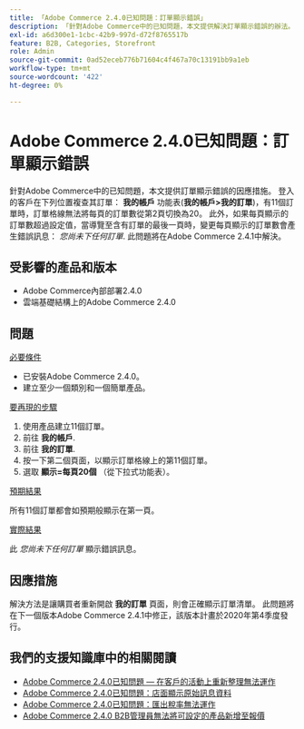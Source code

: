 ```yaml
---
title: 「Adobe Commerce 2.4.0已知問題：訂單顯示錯誤」
description: 「針對Adobe Commerce中的已知問題，本文提供解決訂單顯示錯誤的辦法。 登入的客戶在**我的帳戶**功能表(**我的帳戶&gt；我的訂單**)中複查訂單時，訂單網格無法在有11筆訂單時從第2頁切換為每頁20筆。 此外，如果每頁顯示的訂單數超過設定值，當瀏覽至包含訂單的最後一頁時，變更每頁顯示的訂單數會產生錯誤訊息：*您未下任何訂單*。 此問題將在Adobe Commerce 2.4.1中解決。
exl-id: a6d300e1-1cbc-42b9-997d-d72f8765517b
feature: B2B, Categories, Storefront
role: Admin
source-git-commit: 0ad52eceb776b71604c4f467a70c13191bb9a1eb
workflow-type: tm+mt
source-wordcount: '422'
ht-degree: 0%

---
```


# Adobe Commerce 2.4.0已知問題：訂單顯示錯誤

針對Adobe Commerce中的已知問題，本文提供訂單顯示錯誤的因應措施。 登入的客戶在下列位置複查其訂單： **我的帳戶** 功能表(**我的帳戶>我的訂單**)，有11個訂單時，訂單格線無法將每頁的訂單數從第2頁切換為20。 此外，如果每頁顯示的訂單數超過設定值，當導覽至含有訂單的最後一頁時，變更每頁顯示的訂單數會產生錯誤訊息： *您尚未下任何訂單*. 此問題將在Adobe Commerce 2.4.1中解決。

## 受影響的產品和版本

* Adobe Commerce內部部署2.4.0
* 雲端基礎結構上的Adobe Commerce 2.4.0

## 問題

<u>必要條件</u>

* 已安裝Adobe Commerce 2.4.0。
* 建立至少一個類別和一個簡單產品。

<u>要再現的步驟</u>

1. 使用產品建立11個訂單。
1. 前往 **我的帳戶**.
1. 前往 **我的訂單**.
1. 按一下第二個頁面，以顯示訂單格線上的第11個訂單。
1. 選取 **顯示=每頁20個** （從下拉式功能表）。

<u>預期結果</u>

所有11個訂單都會如預期般顯示在第一頁。

<u>實際結果</u>

此 *您尚未下任何訂單* 顯示錯誤訊息。

## 因應措施

解決方法是讓購買者重新開啟 **我的訂單** 頁面，則會正確顯示訂單清單。 此問題將在下一個版本Adobe Commerce 2.4.1中修正，該版本計畫於2020年第4季度發行。

## 我們的支援知識庫中的相關閱讀

* [Adobe Commerce 2.4.0已知問題 — 在客戶的活動上重新整理無法運作](/help/troubleshooting/miscellaneous/magento-2-4-0-refresh-on-customer-activities-does-not-work.md)
* [Adobe Commerce 2.4.0已知問題：店面顯示原始訊息資料](/help/troubleshooting/storefront/magento-2-4-0-issue-storefront-raw-message-data-display.md)
* [Adobe Commerce 2.4.0已知問題：匯出稅率無法運作](/help/troubleshooting/miscellaneous/magento-2-4-0-known-issue-export-tax-rates-does-not-work.md)
* [Adobe Commerce 2.4.0 B2B管理員無法將可設定的產品新增至報價](/help/troubleshooting/miscellaneous/magento-2-4-0-b2b-admin-can-t-add-configurable-product-to-quote.md)
